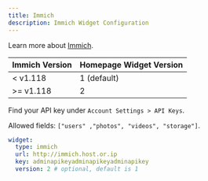 ```yaml
---
title: Immich
description: Immich Widget Configuration
---
```


Learn more about [Immich](https://github.com/immich-app/immich).

| Immich Version | Homepage Widget Version |
| -------------- | ----------------------- |
| < v1.118       | 1 (default)             |
| >= v1.118      | 2                       |

Find your API key under `Account Settings > API Keys`.

Allowed fields: `["users" ,"photos", "videos", "storage"]`.

```yaml
widget:
  type: immich
  url: http://immich.host.or.ip
  key: adminapikeyadminapikeyadminapikey
  version: 2 # optional, default is 1
```
